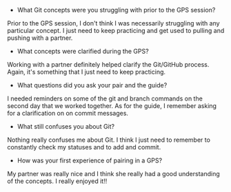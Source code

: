* What Git concepts were you struggling with prior to the GPS session?

Prior to the GPS session, I don't think I was necessarily struggling with any particular concept. I just need to keep practicing and get used to pulling and pushing with a partner.

* What concepts were clarified during the GPS?

Working with a partner definitely helped clarify the Git/GitHub process. Again, it's something that I just need to keep practicing.

* What questions did you ask your pair and the guide?

I needed reminders on some of the git and branch commands on the second day that we worked together. As for the guide, I remember asking for a clarification on on commit messages.

* What still confuses you about Git?

Nothing really confuses me about Git. I think I just need to remember to constantly check my statuses and to add and commit.

* How was your first experience of pairing in a GPS?

My partner was really nice and I think she really had a good understanding of the concepts. I really enjoyed it!!
